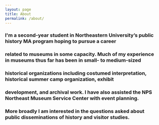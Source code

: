 ```yaml
---
layout: page
title: About
permalink: /about/
---
```




### I'm a second-year student in Northeastern University’s public history MA program hoping to pursue a career
### related to museums in some capacity. Much of my experience in museums thus far has been in small- to medium-sized
### historical organizations including costumed interpretation, historical summer camp organization, exhibit 
### development, and archival work. I have also assisted the NPS Northeast Museum Service Center with event planning.
### More broadly I am interested in the questions asked about public disseminations of history and visitor studies.

